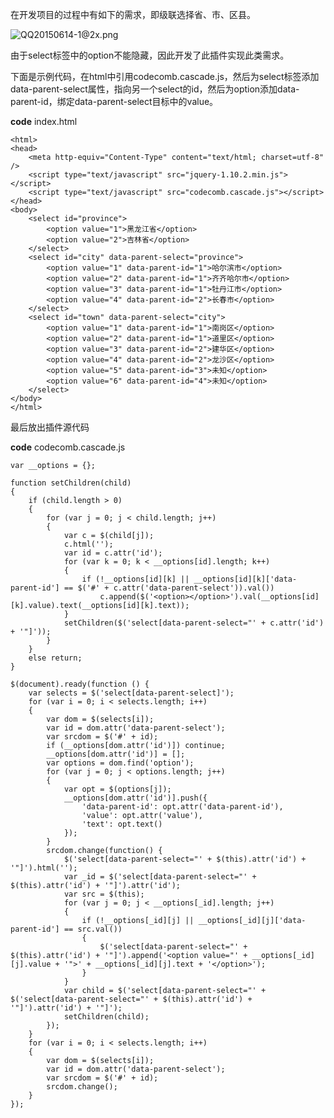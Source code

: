 在开发项目的过程中有如下的需求，即级联选择省、市、区县。

![QQ20150614-1@2x.png](http://www.1234.sh/file/download/557ce2233ec2882267dc2654)

由于select标签中的option不能隐藏，因此开发了此插件实现此类需求。

下面是示例代码，在html中引用codecomb.cascade.js，然后为select标签添加data-parent-select属性，指向另一个select的id，然后为option添加data-parent-id，绑定data-parent-select目标中的value。

**code** index.html

	<html>
	<head>
	    <meta http-equiv="Content-Type" content="text/html; charset=utf-8" />
		<script type="text/javascript" src="jquery-1.10.2.min.js"></script>
		<script type="text/javascript" src="codecomb.cascade.js"></script>
	</head>
	<body>
		<select id="province">
			<option value="1">黑龙江省</option>
			<option value="2">吉林省</option>
		</select>
		<select id="city" data-parent-select="province">
			<option value="1" data-parent-id="1">哈尔滨市</option>
			<option value="2" data-parent-id="1">齐齐哈尔市</option>
			<option value="3" data-parent-id="1">牡丹江市</option>
			<option value="4" data-parent-id="2">长春市</option>
		</select>
		<select id="town" data-parent-select="city">
			<option value="1" data-parent-id="1">南岗区</option>
			<option value="2" data-parent-id="1">道里区</option>
			<option value="3" data-parent-id="2">建华区</option>
			<option value="4" data-parent-id="2">龙沙区</option>
			<option value="5" data-parent-id="3">未知</option>
			<option value="6" data-parent-id="4">未知</option>
		</select>
	</body>
	</html>

最后放出插件源代码

**code** codecomb.cascade.js

	var __options = {};

	function setChildren(child)
	{
		if (child.length > 0)
		{
			for (var j = 0; j < child.length; j++)
			{
				var c = $(child[j]);
				c.html('');
				var id = c.attr('id');
				for (var k = 0; k < __options[id].length; k++)
				{
					if (!__options[id][k] || __options[id][k]['data-parent-id'] == $('#' + c.attr('data-parent-select')).val())
						c.append($('<option></option>').val(__options[id][k].value).text(__options[id][k].text));
				}
				setChildren($('select[data-parent-select="' + c.attr('id') + '"]'));
			}
		}
		else return;
	}

	$(document).ready(function () {
		var selects = $('select[data-parent-select]');
		for (var i = 0; i < selects.length; i++)
		{
			var dom = $(selects[i]);
			var id = dom.attr('data-parent-select');
			var srcdom = $('#' + id);
			if (__options[dom.attr('id')]) continue;
			__options[dom.attr('id')] = [];
			var options = dom.find('option');
			for (var j = 0; j < options.length; j++)
			{
				var opt = $(options[j]);
				__options[dom.attr('id')].push({ 
					'data-parent-id': opt.attr('data-parent-id'),
					'value': opt.attr('value'),
					'text': opt.text()
				});
			}
			srcdom.change(function() {
				$('select[data-parent-select="' + $(this).attr('id') + '"]').html('');
				var _id = $('select[data-parent-select="' + $(this).attr('id') + '"]').attr('id');
				var src = $(this);
				for (var j = 0; j < __options[_id].length; j++)
				{
					if (!__options[_id][j] || __options[_id][j]['data-parent-id'] == src.val())
					{
						$('select[data-parent-select="' + $(this).attr('id') + '"]').append('<option value="' + __options[_id][j].value + '">' + __options[_id][j].text + '</option>');
					}
				}
				var child = $('select[data-parent-select="' + $('select[data-parent-select="' + $(this).attr('id') + '"]').attr('id') + '"]');
				setChildren(child);
			});
		}
		for (var i = 0; i < selects.length; i++)
		{
			var dom = $(selects[i]);
			var id = dom.attr('data-parent-select');
			var srcdom = $('#' + id);
			srcdom.change();
		}
	});
